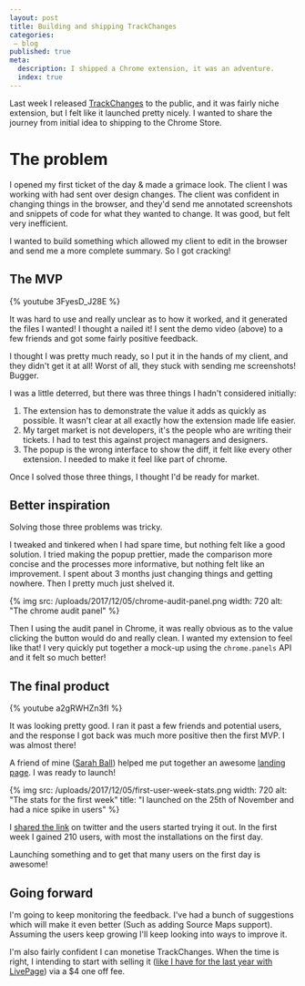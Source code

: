 ```yaml
---
layout: post
title: Building and shipping TrackChanges
categories:
 – blog
published: true
meta:
  description: I shipped a Chrome extension, it was an adventure.
  index: true
---
```


Last week I released [TrackChanges](https://trackchanges.mikerogers.io/) to the public, and it was fairly niche extension, but I felt like it launched pretty nicely. I wanted to share the journey from initial idea to shipping to the Chrome Store.

# The problem

I opened my first ticket of the day & made a grimace look. The client I was working with had sent over design changes. The client was confident in changing things in the browser, and they'd send me annotated screenshots and snippets of code for what they wanted to change. It was good, but felt very inefficient.

I wanted to build something which allowed my client to edit in the browser and send me a more complete summary. So I got cracking!

## The MVP

{% youtube 3FyesD_J28E %}

It was hard to use and really unclear as to how it worked, and it generated the files I wanted! I thought a nailed it! I sent the demo video (above) to a few friends and got some fairly positive feedback.

I thought I was pretty much ready, so I put it in the hands of my client, and they didn't get it at all! Worst of all, they stuck with sending me screenshots! Bugger.

I was a little deterred, but there was three things I hadn't considered initially:

1. The extension has to demonstrate the value it adds as quickly as possible. It wasn't clear at all exactly how the extension made life easier.
2. My target market is not developers, it's the people who are writing their tickets. I had to test this against project managers and designers.
3. The popup is the wrong interface to show the diff, it felt like every other extension. I needed to make it feel like part of chrome.

Once I solved those three things, I thought I'd be ready for market.

## Better inspiration

Solving those three problems was tricky. 

I tweaked and tinkered when I had spare time, but nothing felt like a good solution. I tried making the popup prettier, made the comparison more concise and the processes more informative, but nothing felt like an improvement. I spent about 3 months just changing things and getting nowhere. Then I pretty much just shelved it. 

{% img src: /uploads/2017/12/05/chrome-audit-panel.png width: 720 alt: "The chrome audit panel" %}

Then I using the audit panel in Chrome, it was really obvious as to the value clicking the button would do and really clean. I wanted my extension to feel like that! I very quickly put together a mock-up using the `chrome.panels` API and it felt so much better!

## The final product

{% youtube a2gRWHZn3fI %}

It was looking pretty good. I ran it past a few friends and potential users, and the response I got back was much more positive then the first MVP. I was almost there!

A friend of mine ([Sarah Ball](https://sarahb.co/)) helped me put together an awesome [landing page](https://trackchanges.mikerogers.io/). I was ready to launch!

{% img src: /uploads/2017/12/05/first-user-week-stats.png width: 720 alt: "The stats for the first week" title: "I launched on the 25th of November and had a nice spike in users" %}

I [shared the link](https://twitter.com/MikeRogers0/status/935824204225810433) on twitter and the users started trying it out. In the first week I gained 210 users, with most the installations on the first day.

Launching something and to get that many users on the first day is awesome!

## Going forward

I'm going to keep monitoring the feedback. I've had a bunch of suggestions which will make it even better (Such as adding Source Maps support). Assuming the users keep growing I'll keep looking into ways to improve it.

I'm also fairly confident I can monetise TrackChanges. When the time is right, I intending to start with selling it ([like I have for the last year with LivePage](/2017/11/28/a-year-after-monetising-my-chrome-extension.html)) via a $4 one off fee.
